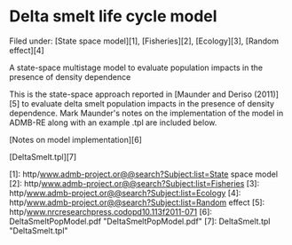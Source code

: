 #  Delta smelt life cycle model

Filed under:  [State space model][1], [Fisheries][2], [Ecology][3], [Random effect][4]

A state-space multistage model to evaluate population impacts in the presence of density dependence

This is the state-space approach reported in [Maunder and Deriso (2011)][5] to evaluate delta smelt population impacts in the presence of density dependence. Mark Maunder's notes on the implementation of the model in ADMB-RE along with an example .tpl are included below.

[Notes on model implementation][6]

[DeltaSmelt.tpl][7]

[1]: http/www.admb-project.or@@search?Subject:list=State space model
[2]: http/www.admb-project.or@@search?Subject:list=Fisheries
[3]: http/www.admb-project.or@@search?Subject:list=Ecology
[4]: http/www.admb-project.or@@search?Subject:list=Random effect
[5]: http/www.nrcresearchpress.codopd10.113f2011-071
[6]: DeltaSmeltPopModel.pdf "DeltaSmeltPopModel.pdf"
[7]: DeltaSmelt.tpl "DeltaSmelt.tpl"
